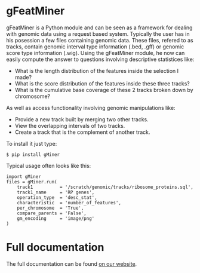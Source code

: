 gFeatMiner
==========

gFeatMiner is a Python module and can be seen as a framework for dealing with genomic data using a request based system. Typically the user has in his posession a few files containing genomic data. These files, refered to as tracks, contain genomic interval type information (.bed, .gff) or genomic score type information (.wig). Using the gFeatMiner module, he now can easily compute the answer to questions involving descriptive statistices like:

* What is the length distribution of the features inside the selection I made?
* What is the score distribution of the features inside these three tracks?
* What is the cumulative base coverage of these 2 tracks broken down by chromosome?

As well as access functionality involving genomic manipulations like:

* Provide a new track built by merging two other tracks.
* View the overlapping intervals of two tracks.
* Create a track that is the complement of another track.

To install it just type:

    $ pip install gMiner

Typical usage often looks like this:

    import gMiner
    files = gMiner.run(
        track1          = '/scratch/genomic/tracks/ribosome_proteins.sql',
        track1_name     = 'RP genes',
        operation_type  = 'desc_stat',
        characteristic  = 'number_of_features',
        per_chromosome  = 'True',
        compare_parents = 'False',
        gm_encoding     = 'image/png'
    )

Full documentation
==================

The full documentation can be found [on our website](http://bbcf.epfl.ch/gMiner).
